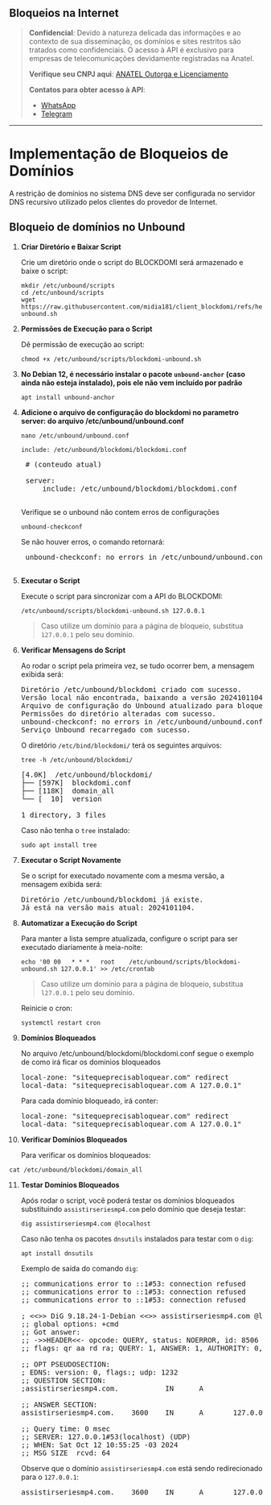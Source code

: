 ## Bloqueios na Internet

> **Confidencial**: Devido à natureza delicada das informações e ao contexto de sua disseminação, os domínios e sites restritos são tratados como confidenciais. O acesso à API é exclusivo para empresas de telecomunicações devidamente registradas na Anatel.
>
> **Verifique seu CNPJ aqui**: [ANATEL Outorga e Licenciamento](https://informacoes.anatel.gov.br/paineis/outorga-e-licenciamento)
>
> **Contatos para obter acesso à API**:
> - [WhatsApp](https://api.whatsapp.com/send/?phone=5584998667245&text=Como+obter+acesso+a+API%3F&type=phone_number&app_absent=0)
> - [Telegram](https://t.me/LucasMidia)

---

# Implementação de Bloqueios de Domínios

A restrição de domínios no sistema DNS deve ser configurada no servidor DNS recursivo utilizado pelos clientes do provedor de Internet.

## Bloqueio de domínios no Unbound
1. **Criar Diretório e Baixar Script**

   Crie um diretório onde o script do BLOCKDOMI será armazenado e baixe o script:

   ```plaintext
   mkdir /etc/unbound/scripts
   cd /etc/unbound/scripts
   wget https://raw.githubusercontent.com/midia181/client_blockdomi/refs/heads/main/blockdomi-unbound.sh
   ```

   
2. **Permissões de Execução para o Script**

   Dê permissão de execução ao script:

   ```plaintext
   chmod +x /etc/unbound/scripts/blockdomi-unbound.sh
   ```


3. **No Debian 12, é necessário instalar o pacote `unbound-anchor` (caso ainda não esteja instalado), pois ele não vem incluído por padrão**
   
   ```plaintext
   apt install unbound-anchor
   ```


4. **Adicione o arquivo de configuração do blockdomi no parametro server: do arquivo /etc/unbound/unbound.conf**
   
    ```plaintext
    nano /etc/unbound/unbound.conf
    ```
    
    ```plaintext
    include: /etc/unbound/blockdomi/blockdomi.conf
    ```
    
    <pre>
    # (conteudo atual)
    
    server:
        include: /etc/unbound/blockdomi/blockdomi.conf
    </pre>


    Verifique se o unbound não contem erros de configurações
    ```plaintext
    unbound-checkconf
    ```
    Se não houver erros, o comando retornará:

    <pre>
    unbound-checkconf: no errors in /etc/unbound/unbound.conf
    </pre>


5. **Executar o Script**

   Execute o script para sincronizar com a API do BLOCKDOMI:
   
   ```plaintext
   /etc/unbound/scripts/blockdomi-unbound.sh 127.0.0.1
   ```

   > Caso utilize um domínio para a página de bloqueio, substitua `127.0.0.1` pelo seu domínio.

6. **Verificar Mensagens do Script**

   Ao rodar o script pela primeira vez, se tudo ocorrer bem, a mensagem exibida será:

   <pre>
   Diretório /etc/unbound/blockdomi criado com sucesso.
   Versão local não encontrada, baixando a versão 2024101104.
   Arquivo de configuração do Unbound atualizado para bloqueio.
   Permissões do diretório alteradas com sucesso.
   unbound-checkconf: no errors in /etc/unbound/unbound.conf
   Serviço Unbound recarregado com sucesso.
   </pre>

   O diretório `/etc/bind/blockdomi/` terá os seguintes arquivos:

   ```plaintext
   tree -h /etc/unbound/blockdomi/
   ```

   <pre>
   [4.0K]  /etc/unbound/blockdomi/
   ├── [597K]  blockdomi.conf
   ├── [118K]  domain_all
   └── [  10]  version
    
   1 directory, 3 files
   </pre>
   
   Caso não tenha o `tree` instalado:

   ```plaintext
   sudo apt install tree
   ```


7. **Executar o Script Novamente**

   Se o script for executado novamente com a mesma versão, a mensagem exibida será:

   <pre>
   Diretório /etc/unbound/blockdomi já existe.
   Já está na versão mais atual: 2024101104.
   </pre>


8. **Automatizar a Execução do Script**

   Para manter a lista sempre atualizada, configure o script para ser executado diariamente à meia-noite:

   ```plaintext
   echo '00 00   * * *   root    /etc/unbound/scripts/blockdomi-unbound.sh 127.0.0.1' >> /etc/crontab
   ```
   
   > Caso utilize um domínio para a página de bloqueio, substitua `l27.0.0.1` pelo seu domínio.

   Reinicie o cron:

   ```plaintext
   systemctl restart cron
   ```

9. **Domínios Bloqueados**


   No arquivo /etc/unbound/blockdomi/blockdomi.conf segue o exemplo de como irá ficar os dominios bloqueados

   <pre>
   local-zone: "sitequeprecisabloquear.com" redirect
   local-data: "sitequeprecisabloquear.com A 127.0.0.1"
   </pre>

   Para cada domínio bloqueado, irá conter:
   
   <pre>
   local-zone: "sitequeprecisabloquear.com" redirect
   local-data: "sitequeprecisabloquear.com A 127.0.0.1"
   </pre>


10. **Verificar Domínios Bloqueados**

    Para verificar os domínios bloqueados:

   ```plaintext
   cat /etc/unbound/blockdomi/domain_all
   ```


11. **Testar Domínios Bloqueados**

    Após rodar o script, você poderá testar os domínios bloqueados substituindo `assistirseriesmp4.com` pelo domínio que deseja testar:

    ```plaintext
    dig assistirseriesmp4.com @localhost
    ```


    Caso não tenha os pacotes `dnsutils` instalados para testar com o `dig`:

    ```plaintext
    apt install dnsutils
    ```


    Exemplo de saída do comando `dig`:

    <pre>
    ;; communications error to ::1#53: connection refused
    ;; communications error to ::1#53: connection refused
    ;; communications error to ::1#53: connection refused
    
    ; <<>> DiG 9.18.24-1-Debian <<>> assistirseriesmp4.com @localhost
    ;; global options: +cmd
    ;; Got answer:
    ;; ->>HEADER<<- opcode: QUERY, status: NOERROR, id: 8506
    ;; flags: qr aa rd ra; QUERY: 1, ANSWER: 1, AUTHORITY: 0, ADDITIONAL: 1
    
    ;; OPT PSEUDOSECTION:
    ; EDNS: version: 0, flags:; udp: 1232
    ;; QUESTION SECTION:
    ;assistirseriesmp4.com.           IN      A
    
    ;; ANSWER SECTION:
    assistirseriesmp4.com.    3600    IN      A       127.0.0.1
    
    ;; Query time: 0 msec
    ;; SERVER: 127.0.0.1#53(localhost) (UDP)
    ;; WHEN: Sat Oct 12 10:55:25 -03 2024
    ;; MSG SIZE  rcvd: 64
    </pre>

    
    Observe que o domínio `assistirseriesmp4.com` está sendo redirecionado para o `127.0.0.1`:
    
    <pre>
    assistirseriesmp4.com.    3600    IN      A       127.0.0.1
    </pre>
